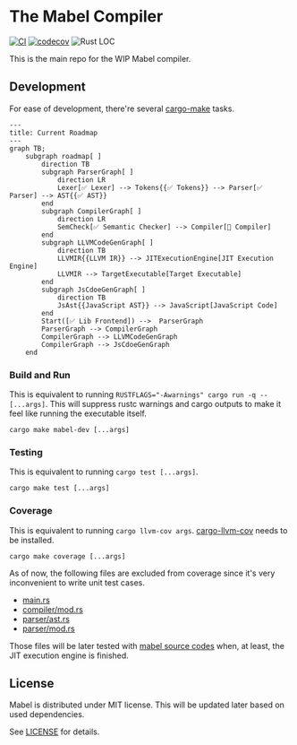 # The Mabel Compiler

[![CI](https://github.com/heinthanth/mabel/actions/workflows/ci.yaml/badge.svg?branch=main)](https://github.com/heinthanth/mabel/actions/workflows/ci.yaml)
[![codecov](https://codecov.io/gh/heinthanth/mabel/branch/main/graph/badge.svg?token=L4P15DZ1UM)](https://codecov.io/gh/heinthanth/mabel)
![Rust LOC](https://tokei.rs/b1/github/heinthanth/mabel?category=code&type=Rust&label=Lines%20of%20Rust%20Code&color=FF281C1C&logo=https://raw.githubusercontent.com/PKief/vscode-material-icon-theme/main/icons/rust.svg)

This is the main repo for the WIP Mabel compiler.

## Development

For ease of development, there're several [cargo-make](https://github.com/sagiegurari/cargo-make) tasks.

```mermaid
---
title: Current Roadmap
---
graph TB;
    subgraph roadmap[ ]
        direction TB
        subgraph ParserGraph[ ]
            direction LR
            Lexer[✅ Lexer] --> Tokens{{✅ Tokens}} --> Parser[✅ Parser] --> AST{{✅ AST}}
        end
        subgraph CompilerGraph[ ]
            direction LR
            SemCheck[✅ Semantic Checker] --> Compiler[🚧 Compiler]
        end
        subgraph LLVMCodeGenGraph[ ]
            direction TB
            LLVMIR{{LLVM IR}} --> JITExecutionEngine[JIT Execution Engine]
            LLVMIR --> TargetExecutable[Target Executable]
        end
        subgraph JsCdoeGenGraph[ ]
            direction TB
            JsAst{{JavaScript AST}} --> JavaScript[JavaScript Code]
        end
        Start([✅ Lib Frontend]) -->  ParserGraph
        ParserGraph --> CompilerGraph
        CompilerGraph --> LLVMCodeGenGraph
        CompilerGraph --> JsCdoeGenGraph
    end
```

### Build and Run

This is equivalent to running `RUSTFLAGS="-Awarnings" cargo run -q -- [...args]`.
This will suppress rustc warnings and cargo outputs to make it feel like running the executable itself.

```
cargo make mabel-dev [...args]
```

### Testing

This is equivalent to running `cargo test [...args]`.

```
cargo make test [...args]
```

### Coverage

This is equivalent to running `cargo llvm-cov args`. [cargo-llvm-cov](https://github.com/taiki-e/cargo-llvm-cov) needs to be installed.

```
cargo make coverage [...args]
```

As of now, the following files are excluded from coverage since it's very inconvenient to write unit test cases.

- [main.rs](src/main.rs)
- [compiler/mod.rs](src/compiler/mod.rs)
- [parser/ast.rs](src/parser/ast.rs)
- [parser/mod.rs](src/parser/mod.rs)

Those files will be later tested with [mabel source codes](tests/scripts) when, at least, the JIT execution engine is finished.

## License

Mabel is distributed under MIT license. This will be updated later based on used dependencies.

See [LICENSE](LICENSE) for details.
